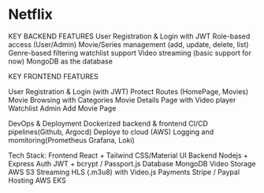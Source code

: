 # Netflix
KEY BACKEND FEATURES
User Registration & Login with JWT
Role-based access (User/Admin)
Movie/Series management (add, update, delete, list)
Genre-based filtering 
watchlist support
Video streaming (basic support for now)
MongoDB as the database


KEY FRONTEND FEATURES

User Registration & Login (with JWT)
Protect Routes (HomePage, Movies)
Movie Browsing with Categories
Movie Details Page with Video player
Watchlist
Admin Add Movie Page 

DevOps & Deployment
Dockerized backend & frontend
CI/CD pipelines(Github, Argocd)
Deploye to cloud (AWS)
Logging and momitoring(Prometheus Grafana, Loki)

Tech Stack:
Frontend               React + Tailwind CSS/Material UI
Backend                Nodejs + Express
Auth                   JWT + bcrypt / Passport.js
Database               MongoDB 
Video Storage          AWS S3 
Streaming              HLS (.m3u8) with Video.js
Payments               Stripe / Paypal
Hosting                AWS EKS
